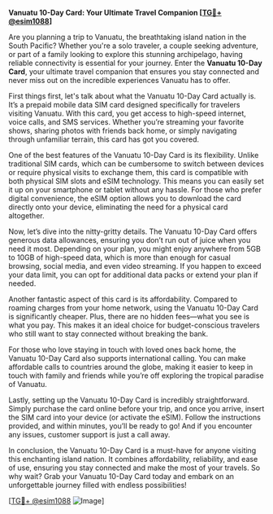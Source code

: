 **Vanuatu 10-Day Card: Your Ultimate Travel Companion [[TG💪+ @esim1088](https://t.me/s/esim1088)]**

Are you planning a trip to Vanuatu, the breathtaking island nation in the South Pacific? Whether you're a solo traveler, a couple seeking adventure, or part of a family looking to explore this stunning archipelago, having reliable connectivity is essential for your journey. Enter the **Vanuatu 10-Day Card**, your ultimate travel companion that ensures you stay connected and never miss out on the incredible experiences Vanuatu has to offer.

First things first, let's talk about what the Vanuatu 10-Day Card actually is. It’s a prepaid mobile data SIM card designed specifically for travelers visiting Vanuatu. With this card, you get access to high-speed internet, voice calls, and SMS services. Whether you’re streaming your favorite shows, sharing photos with friends back home, or simply navigating through unfamiliar terrain, this card has got you covered.

One of the best features of the Vanuatu 10-Day Card is its flexibility. Unlike traditional SIM cards, which can be cumbersome to switch between devices or require physical visits to exchange them, this card is compatible with both physical SIM slots and eSIM technology. This means you can easily set it up on your smartphone or tablet without any hassle. For those who prefer digital convenience, the eSIM option allows you to download the card directly onto your device, eliminating the need for a physical card altogether.

Now, let’s dive into the nitty-gritty details. The Vanuatu 10-Day Card offers generous data allowances, ensuring you don’t run out of juice when you need it most. Depending on your plan, you might enjoy anywhere from 5GB to 10GB of high-speed data, which is more than enough for casual browsing, social media, and even video streaming. If you happen to exceed your data limit, you can opt for additional data packs or extend your plan if needed.

Another fantastic aspect of this card is its affordability. Compared to roaming charges from your home network, using the Vanuatu 10-Day Card is significantly cheaper. Plus, there are no hidden fees—what you see is what you pay. This makes it an ideal choice for budget-conscious travelers who still want to stay connected without breaking the bank.

For those who love staying in touch with loved ones back home, the Vanuatu 10-Day Card also supports international calling. You can make affordable calls to countries around the globe, making it easier to keep in touch with family and friends while you’re off exploring the tropical paradise of Vanuatu.

Lastly, setting up the Vanuatu 10-Day Card is incredibly straightforward. Simply purchase the card online before your trip, and once you arrive, insert the SIM card into your device (or activate the eSIM). Follow the instructions provided, and within minutes, you’ll be ready to go! And if you encounter any issues, customer support is just a call away.

In conclusion, the Vanuatu 10-Day Card is a must-have for anyone visiting this enchanting island nation. It combines affordability, reliability, and ease of use, ensuring you stay connected and make the most of your travels. So why wait? Grab your Vanuatu 10-Day Card today and embark on an unforgettable journey filled with endless possibilities!

[[TG💪+ @esim1088](https://t.me/s/esim1088) ![Image](https://i.postimg.cc/Y0z9fWf4/image.png)]